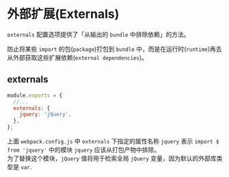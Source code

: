 # 外部扩展(Externals)

`externals` 配置选项提供了「从输出的 `bundle` 中排除依赖」的方法。

防止将某些 `import` 的包(`package`)打包到 `bundle` 中，而是在运行时(`runtime`)再去从外部获取这些扩展依赖(`external dependencies`)。

## externals

```js
module.exports = {
  //...
  externals: {
    jquery: 'jQuery',
  },
};
```

上面 `webpack.config.js` 中 `externals` 下指定的属性名称 `jquery` 表示 `import $ from 'jquery'` 中的模块 `jquery` 应该从打包产物中排除。  
为了替换这个模块，`jQuery` 值将用于检索全局 `jQuery` 变量，因为默认的外部库类型是 `var`.

